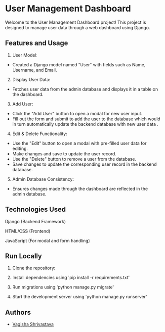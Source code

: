 
# User Management Dashboard

Welcome to the User Management Dashboard project! This project is designed to manage user data through a web dashboard using Django.






## Features and Usage

1. User Model:

  -  Created a Django model named "User" with fields such as     Name, Username, and Email.

2. Display User Data:

- Fetches user data from the admin database and displays it in a table on the dashboard.

3. Add User:

- Click the "Add User" button to open a modal for new user input.
- Fill out the form and submit to add the user to the database which would in turn automatically update the backend database with new user data .

4. Edit & Delete Functionality:

- Use the "Edit" button to open a modal with pre-filled user data for editing.
- Make changes and save to update the user record.
- Use the "Delete" button to remove a user from the database.
- Save changes to update the corresponding user record in the backend database.

5. Admin Database Consistency:
- Ensures changes made through the dashboard are reflected in the admin database.
## Technologies Used



Django (Backend Framework)

HTML/CSS (Frontend)

JavaScript (For modal and form handling)
## Run Locally


1. Clone the repository:


2. Install dependencies using 'pip install -r requirements.txt'

3. Run migrations using 'python manage.py migrate'

4. Start the development server using 'python manage.py runserver'
## Authors

- [Vagisha Shrivastava](https://github.com/vagisha-11)

